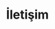 ---
title: İletişim
menu: Contact
cache_enable: false
shown_in_footer: true
content:
    items: '@self.modular'
    order:
        by: default
        dir: asc
        custom:
            - _contact
            - _map
form:
    action: /contact
    name: contact-form
    fields:
        -   name: name
            label: Name
            placeholder: Adınız
            type: text
            validate:
                required: true
            classes: form-control
        -   name: email
            label: Email
            placeholder: 'Email adresiniz'
            type: email
            validate:
                required: true
            classes: form-control
        -   name: message
            label: Message
            placeholder: 'Yazmak istediğiniz mesajınız'
            type: textarea
            rows: 6
            validate:
                required: true
            classes: form-control
        -   name: g-recaptcha-response
            label: Captcha
            type: captcha
            recaptcha_site_key: 6LdwPkIUAAAAAIbOI4BK6ADlTeJ6AEBvq7VOmTV8
            recaptcha_not_validated: 'Captcha not valid!'
            validate:
            required: true
    buttons:
        -   type: submit
            value: 'Gönder'
            classes: 'btn btn-primary'
    process:
        -   captcha:
                recaptcha_secret: 6LdwPkIUAAAAAEtef5rjyziNN8Ob13YLXpfTfV-g
        -   email:
                from: '{{ config.plugins.email.from }}'
                to: ['{{ config.plugins.email.from }}']
                subject: '[İletişim] {{ form.value.name|e }}'
                body: '{% include ''forms/data.html.twig'' %}'
        -   save:
                fileprefix: contact-
                dateformat: Ymd-His-u
                extension: txt
                body: '{% include ''forms/data.txt.twig'' %}'
        -   display: thank-you
---